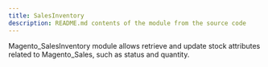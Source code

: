 ```yaml
---
title: SalesInventory
description: README.md contents of the module from the source code
---
```


Magento_SalesInventory module allows retrieve and update stock attributes related to Magento_Sales, such as status and quantity.
